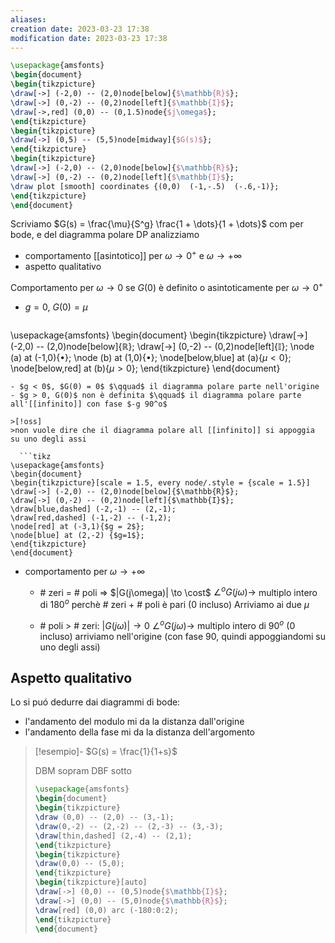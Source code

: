 ```yaml
---
aliases: 
creation date: 2023-03-23 17:38
modification date: 2023-03-23 17:38
---
```


```tikz
\usepackage{amsfonts}
\begin{document}
\begin{tikzpicture}
\draw[->] (-2,0) -- (2,0)node[below]{$\mathbb{R}$};
\draw[->] (0,-2) -- (0,2)node[left]{$\mathbb{I}$};
\draw[->,red] (0,0) -- (0,1.5)node{$j\omega$}; 
\end{tikzpicture}
\begin{tikzpicture}
\draw[->] (0,5) -- (5,5)node[midway]{$G(s)$};
\end{tikzpicture}
\begin{tikzpicture}
\draw[->] (-2,0) -- (2,0)node[below]{$\mathbb{R}$};
\draw[->] (0,-2) -- (0,2)node[left]{$\mathbb{I}$};
\draw plot [smooth] coordinates {(0,0)  (-1,-.5)  (-.6,-1)};
\end{tikzpicture}
\end{document}
```
Scriviamo $G(s) = \frac{\mu}{S^g} \frac{1 + \dots}{1 + \dots}$ com per bode,
e del diagramma polare DP analizziamo
- comportamento [[asintotico]] per $\omega \to 0^+$ e $\omega \to + \infty$
- aspetto qualitativo


Comportamento per $\omega \to 0$ se $G(0)$ è definito o asintoticamente per $\omega \to 0^+$
- $g = 0$, $G(0) = \mu$
  ```tikz
\usepackage{amsfonts}
\begin{document}
\begin{tikzpicture}
\draw[->] (-2,0) -- (2,0)node[below]{$\mathbb{R}$};
\draw[->] (0,-2) -- (0,2)node[left]{$\mathbb{I}$};
\node (a) at (-1,0){$\bullet$};
\node (b) at (1,0){$\bullet$};
\node[below,blue] at (a){$\mu < 0$};
\node[below,red] at (b){$\mu > 0$};
\end{tikzpicture}
\end{document}
```
- $g < 0$, $G(0) = 0$ $\qquad$ il diagramma polare parte nell'origine
- $g > 0, G(0)$ non è definita $\qquad$ il diagramma polare parte all'[[infinito]] con fase $-g 90^o$

>[!oss]
>non vuole dire che il diagramma polare all [[infinito]] si appoggia su uno degli assi

  ```tikz
\usepackage{amsfonts}
\begin{document}
\begin{tikzpicture}[scale = 1.5, every node/.style = {scale = 1.5}]
\draw[->] (-2,0) -- (2,0)node[below]{$\mathbb{R}$};
\draw[->] (0,-2) -- (0,2)node[left]{$\mathbb{I}$};
\draw[blue,dashed] (-2,-1) -- (2,-1);
\draw[red,dashed] (-1,-2) -- (-1,2);
\node[red] at (-3,1){$g = 2$};
\node[blue] at (2,-2) {$g=1$};
\end{tikzpicture}
\end{document}
```

- comportamento per $\omega \to +\infty$
	- $\#$ zeri = $\#$ poli 
		=> $|G(j\omega)| \to \cost$
		$\angle^o G(j\omega) \to$ multiplo intero di $180^o$ perchè $\#$ zeri + $\#$ poli è pari (0 incluso)
		Arriviamo ai due $\mu$

	- $\#$ poli > $\#$ zeri:
		$|G(j\omega)| \to 0$
		$\angle^o G(j\omega) \to$ multiplo intero di $90^o$  (0 incluso)
		arriviamo nell'origine (con fase 90, quindi appoggiandomi su uno degli assi)


## Aspetto qualitativo
Lo si puó dedurre dai diagrammi di bode:
- l'andamento del modulo mi da la distanza dall'origine
- l'andamento della fase mi da la distanza dell'argomento

>[!esempio]-
>$G(s) = \frac{1}{1+s}$
>
>DBM sopram
>DBF sotto
> ```tikz
> \usepackage{amsfonts}
>\begin{document}
>\begin{tikzpicture}
>\draw (0,0) -- (2,0) -- (3,-1);
>\draw(0,-2) -- (2,-2) -- (2,-3) -- (3,-3);
>\draw[thin,dashed] (2,-4) -- (2,1);
>\end{tikzpicture}
>\begin{tikzpicture}
>\draw(0,0) -- (5,0);
>\end{tikzpicture}
>\begin{tikzpicture}[auto]
>\draw[->] (0,0) -- (0,5)node{$\mathbb{I}$};
>\draw[->] (0,0) -- (5,0)node{$\mathbb{R}$};
>\draw[red] (0,0) arc (-180:0:2);
>\end{tikzpicture}
>\end{document}
>```



